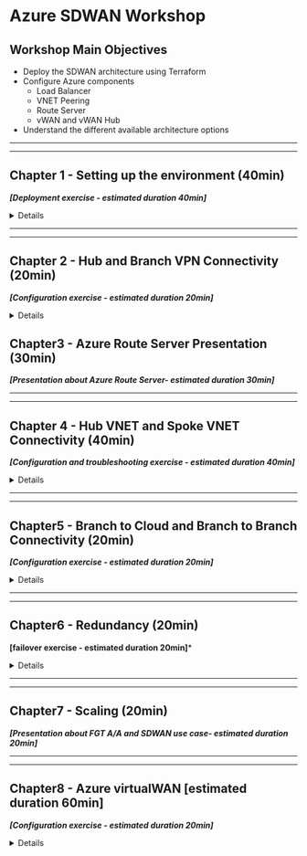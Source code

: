 # Azure SDWAN Workshop

## Workshop Main Objectives

* Deploy the SDWAN architecture using Terraform
* Configure Azure components
  * Load Balancer
  * VNET Peering
  * Route Server
  * vWAN and vWAN Hub
* Understand the different available architecture options

***
***

## Chapter 1 - Setting up the environment (40min)

***[Deployment exercise - estimated duration 40min]***

<details>

### Task 1 - Setup your AzureCloud Shell

* Login to Azure Cloud Portal [https://portal.azure.com/](https://portal.azure.com/) with the provided login/password

    ![cloudshell1](images/cloudshell-01.jpg)
    ![cloudshell2](images/cloudshell-02.jpg)

* Click on Cloud Shell icon on the Top Right side of the portal

    ![cloudshell4](images/cloudshell-04.jpg)

* Select Bash

    ![cloudshell5](images/cloudshell-05.jpg)

* Click on **show advanced settings**

    ![cloudshell6](images/cloudshell-06.jpg)
* Select
  * Use existing Resource Group  - it ***should*** auto populate with studentXX-workshop-sdwan
  * Use existing Storage account - it ***should*** auto populate with setrainstudentXX######## (######## is a random string)
  * Use existing File Share  - type **cloudshell**
  * Click "Attach Storage"

    ![cloudshell7](images/cloudshell-07.jpg)

* You should now have access to Azure Cloud Shell console

    ![cloudshell8](images/cloudshell-08.jpg)

### Task 2 - Run the Terraform Code

* Clone the Github repo `git clone https://github.com/FortinetSecDevOps/se-conf-sdwan-workshop.git`

    ![gitclone](images/git-clone.jpg)

* Change to the se-summit folder `cd ./se-conf-sdwan-workshop/se-summit/`
* Initialize Terraform
  * Run `terraform init`
* Create Terraform Plan
  * Run `terraform plan -var="username=${USER}"`

* Apply Terraform Plan
  * bash run `terraform apply -var="username=${USER}"` and then answer `yes`
    * This command can also be run as `terraform apply -var="username=${USER}" -auto-approve` which removes the need to type yes

* At the end of this step you should have the following architecture

    ![global-step1](images/SDWAN_Workshop_global1.jpg)

### Task 3 - Terraform Verifications

* Using the Terraform output, verify that you have Web and SSH access to the FortiGates.

    ![output](images/output.jpg)

* Terraform output can be redisplayed at any point as long as you are in the `./se-conf-sdwan-workshop/se-summit/` directory, by using the command
  * `terraform output`

* Connect to the Branch sites FortiGates and check the VPN status. If they are down try to bring them UP.

### Chapter 1 - QUIZ

1. FortiGates in the Hub do not have public IPs, how are they accessible via the Web UI?

1. Why the VPN connections are still down?

  <details>

  <summary>Quiz 1 Answers</summary>

1. **FortiGates in the Hub do not have public IPs, how are they accessible via the Web UI?**

    * The Public IPs on the external load balancers for the Hub, Branch1 and Branch2 FortiGates have inbound NAT rules setup.

1. **Why the VPN connections are still down?**

    * The external load balancer for the Hub FortiGates needs load balancing rules for UDP 500 and UDP 4500.

  </details>
  
</details>

***
***

## Chapter 2 - Hub and Branch VPN Connectivity (20min)

***[Configuration exercise - estimated duration 20min]***

<details>

### Task 1 - Add the FortiGates to the Hub Load Balancer Backend Pool

* Go to the Hub External Load Balancer **sdwan-studentXX-workshop-hub1-elb1**
* Click on Backend pools
* Add FortiGate1 and FortiGate2 **port1 interfaces** and then click on Save

    ![hub-lb-backend](images/externallbbackend.jpg)

### Task 2 - Create load balancing rules for IPSEC VPN Traffic

* Click on the Hub External Load balancer **sdwan-studentXX-workshop-hub1-elb1**
* Click on Load balancing rules
* Create Load balancing rules for UDP 500 and UDP 4500 - ***one rule for each***

    ![hub-lb-rule1](images/externallbrule1.jpg)
    ![hub-lb-rule2](images/externallbrule2.jpg)

### Task 3 - Hub and Branch VPN Connectivity Verifications

* Verify that the FortiGates are responding to Azure Load Balancer Health Checks
  * Click on the Hub External Load balancer
  * Click on Insights - Click the "Refresh" button a few times, eventually (~30 seconds) the FortiGate reachability will be indicated.

    ![hub-lb-insights](images/externallbinsights.jpg)

* Verify that the VPN to the Hub are UP  (You may have to reboot the Branch FortiGate one time if the VPN does not come up)

    ![vpn](images/vpnup.jpg)

* Verify that the BGP peering with the hub is UP and that the Branch FortiGate learned the Hub and other Branches' CIDRs `get router info routing-table all`

* At the end of this step you should have the following architecture

    ![global-step2](images/SDWAN_Workshop_global2.jpg)

### Chapter 2 - QUIZ

1. Why is one FortiGate depicted as unhealthy by the Azure Hub External Load Balancer?

1. Why is NAT used to access the FortiGates, but for IPSEC VPN traffic Load balancing rules are used?

1. Do FortiGates in the Branches learn Spoke11 and Spoke12 CIDRs?

  <details>

  <summary>Quiz 2 Answers</summary>

1. **Why is one FortiGate depicted as unhealthy by the Azure Hub External Load Balancer?**

    * The passive FortiGate does not respond to the load balancer health probes. Only after a failover event will the newly active FortiGate start responding to health probes.

1. **Why is NAT used to access the FortiGates, but for IPSEC VPN traffic Load balancing rules are used?**

    * NAT allows each individual FortiGate to be accessed via the Public IP of the load balancer. A load balancer rule would only allow access to the Active FortiGate.

1. **Do FortiGates in the Branches learn Spoke11 and Spoke12 CIDRs?**

    * Spoke11 and Spoke12 CIDRs are not yet know to the FortiGate so the Branches will not learn them yet.

  </details>

</details>

## Chapter3 - Azure Route Server Presentation (30min)

***[Presentation about Azure Route Server- estimated duration 30min]***

***
***

## Chapter 4 - Hub VNET and Spoke VNET Connectivity (40min)

***[Configuration and troubleshooting exercise - estimated duration 40min]***

<details>

### Task 1 - Create the VNET peering

* Create a VNET peering between the Spoke11 VNET and the Hub VNET

  * Go to the Spoke VNET, **studentXX-workshop-sdwan-spoke11** - (replace studentXX with your username)
    * Click on Peerings
    * Add peering to Hub VNET, **studentXX-workshop-sdwan-hub1**

  * Repeat the above between Spoke12 VNET, **studentXX-workshop-sdwan-spoke12** and the Hub VNET

    ![vnetpeering1](images/spoke11-to-Hub-peering.jpg)

* Verify that the Branch FortiGates have learned the Spoke11 VNET and Spoke12 VNET CIDRs

### Task 2 - Check Azure Route Server Configuration and Learned Routes

* Go to Azure Route Server
  * **studentXX-workshop-sdwan-RouteServer** contained within your Resource Group.

    ![routeserver](images/routeserver.jpg)

* Click on Peers on the left side of the menu, verify the connection to the Hub FortiGates
* List the routes learned by Azure Route Server, run the commands below from your Azure Cloud Shell
* The variable `${USER}` in the commands reads your username from the environment

```bash
az network routeserver peering list-learned-routes -g ${USER}-workshop-sdwan --routeserver ${USER}-workshop-sdwan-RouteServer --name sdwan-fgt1
az network routeserver peering list-learned-routes -g ${USER}-workshop-sdwan --routeserver ${USER}-workshop-sdwan-RouteServer --name sdwan-fgt2
```

> The passive FortiGate will produce empty output

```json
{
  "RouteServiceRole_IN_0": [],
  "RouteServiceRole_IN_1": [],
  "value": null
}
```

### Task 3 - Create a Dynamic SDN object [troubleshooting required]

* Is your Hub FortiGate able to see the Dynamic filters ?
  * **Troubleshoot and Make the required changes to allow the FortiGate to retrieve the SDN filters.**

    * Hub FortiGate debug the Azure SDN Connector

      ```bash
      diagnose debug application azd -1
      diagnose debug enable
      ```

  * Hints:

    ***

    * FGT Branch3 is able to retrieve the filters, why that is not the case for the FortiGates behind Load Balancers?
    * FGT Branch3 is standalone, all other FortiGates are in A-P HA, how does that affect traffic to retrieve SDN filters?
    * Hub External Load Balancer needs a management nic backend pool and a TCP rule any port suffices. This rule is about letting TCP traffic out. The External Load Balancer will let the response traffic back in because the traffic originated internally.

    ![sdn fail](images/sdn-fail.jpg)

    ![mgmt be pool](images/mgmt-backend-pool.jpg)

    ![mgmt be pool list](images/mgmt-backend-pool-list.jpg)

    ![tcp rule](images/tcp-rule.jpg)

* On the Hub FortiGate, create a dynamic address object named `Spoke_VNETs` that resolves to the Spoke VNETs VMs

    ![Dynamic Address Object](images/dynamic-address-object.jpg)

* On the Hub FortiGate, use the object created above on the `Branch to Cloud` policy to restrict traffic coming from the Branches

    ![Branch to Cloud Policy](images/policy3.jpg)

### Task 4 - Traffic generation

* Generate Traffic from Branch1 Primary FortiGate:  
  1. Connect to the Branch1 Primary FortiGate
  2. Configure ping-options to initiate traffic from FortiGate's private nic (port2).
      * `execute ping-options source 172.16.2.5` - source IP depends on which Branch1 FortiGate is primary br1fgt1 or br1fgt2
      * `execute ping-options repeat-count 100`
  3. Initiate a ping to Spoke11 and Spoke12 Linux VMs (10.11.1.4 and 10.12.1.4)
      * `execute ping 10.11.1.4`
      * `execute ping 10.12.1.4`

    ![traffic2](images/traffic2.jpg)

    ![traffic1](images/traffic1.jpg)

* Generate Traffic from Branch1 Linux VM:  
    1. Enable serial console access on Branch1 Linux VM
        * Click on the VM **studentXX-sdwan-workshop-br1lnx1**
        * Go to Boot diagnostics -> Settings ->  Select **Enable with custom storage account**
        * From the dropdown list, select the storage account that is assigned to your username - **setrainstudentXX#######**
        * Click Save

            ![console1](images/ssh-br-lnx-console1.jpg)
            ![console2](images/ssh-br-lnx-console2.jpg)

    2. Go to the VM Serial Console
        ![console3](images/ssh-br-lnx-console3.jpg)

    3. Initiate a ping to Spoke11 and Spoke12 Linux VMs

        ```bash
        ping 10.11.1.4
        ping 10.12.1.4 
        ```

        ![traffic3](images/traffic3.jpg)

    4. Does it work?

* At the end of this step  you should have the following architecture

    ![global-step3](images/SDWAN_Workshop_global3.jpg)

### Chapter 4 - QUIZ

1. What was missing to allow the FortiGates to retrieve SDN connector filters?

1. Why is the FortiGate only able to retrieve the SDN connector filters in its own Resource Group?

1. Why is the Branch FortiGate able to reach the remote Spoke VNETs VMs (10.11.1.4 and 10.12.1.4) but the Linux VM behind the Branch1 FortiGate cannot?

1. FortiGates at Branch1 and Branch2 site are both behind Azure Load Balancers (behind NAT). Will Branch1 to Branch2 traffic successfully establish an ADVPN shortcut?

  <details>

  <summary>Quiz 4 Answers</summary>

1. **What was missing to allow the FortiGates to retrieve SDN connector filters?**

    * The FortiGate's management interfaces need access to the Azure APIs via a public IP address. This required adding a backend pool for the FortiGate management interfaces and a TCP load balancing rule to let the API response to an internal request back through the external load balancer.

1. **Why is the FortiGate only able to retrieve the SDN connector filters in its own Resource Group?**

    * The FortiGate VM Azure Identity was given the "Reader" role with the scope of the Resource Group.

1. **Why is the Branch FortiGate able to reach the remote Spoke VNETs VMs (10.11.1.4 and 10.12.1.4) but the Linux VM behind the Branch1 FortiGate cannot?**

    * The Linux VM does not know how to get to the FortiGate because no default route was defined for the route table which controls the subnet the Linux VM is in.

1. **FortiGates at Branch1 and Branch2 site are both behind Azure Load Balancers (behind NAT). Will Branch1 to Branch2 traffic successfully establish an ADVPN shortcut?**

    * Yes

  </details>

</details>

***
***

## Chapter5 - Branch to Cloud and Branch to Branch Connectivity (20min)

***[Configuration exercise - estimated duration 20min]***

<details>

### Branch to Cloud

#### Task 1 - Create a route in the UDR

* Click on the Branch1 private route table **studentXX-sdwan-workshop-branch1_rt**
* Add a default route for `0.0.0.0/0` that points to the Branch1 **Internal Load balancer listener IP**
* Repeat the previous step for the **Branch2** and **Branch3** Route Tables
  * Be sure to use the correct IP as the next hop, that is the correct Internal Load balancer listener IP or FortiGate internal interface. Hint: is the next hop a load balancer or a stand-alone FortiGate

    ![add udr](images/add-defaultroutebranch1.jpg)

    ![udr](images/defaultroutebranch1.jpg)

#### Task 2 - Generate traffic to the Hub

* Connect to the Branch1 Linux Host via the serial console
* Generate traffic to Hub

    ```bash
     ping 10.11.1.4
     ping 10.12.1.4 
    ```

* Does it work now ?

#### Task 3 - Check effective routes

* Go to your resource group and click on Spoke11 Linux VM
* Click on Networking in the Navigation Menu

    ![effectiveroutes1](images/effectiveroutes-lnx-1.jpg)

* Click on the VM nic
    ![effectiveroutes2](images/effectiveroutes-lnx-2.jpg)

* Click on **Effective routes**
    ![effectiveroutes3](images/effectiveroutes-lnx-3.jpg)

* Check that Azure Route Server has injected the Branch sites CIDRs learnt from the FGT

* Go to your resource group and click on the Hub FGT VM
* Click on Networking in the Navigation Menu

    ![effectiveroutes4](images/effectiveroutes-lnx-4.jpg)

* Click on the VM port2 nic
    ![effectiveroutes5](images/effectiveroutes-lnx-5.jpg)

* Click on **Effective routes**
    ![effectiveroutes6](images/effectiveroutes-lnx-6.jpg)

* Has Azure Route Server injected the Branch sites CIDRs learnt from the FGT?  Why ?

### Branch to Branch

#### Task 4 - Generate traffic between Branches

* Connect to the Branch1 Linux Host via the serial console - **studentXX-sdwan-workshop-br1lnx1**
* Generate traffic to Branch2 Linux Host

   ```bash
     ping 172.17.5.4
    ```

* Check if an ADVPN shortcut has been created

![advpn check](images/advpn-check.jpg)

### Chapter 5 - QUIZ

1. Why has the Azure Route Server (ARS) injected Branch site CIDRs to the Spoke VNET protected subnet but not the FortiGate private subnet?

1. The Branch external load balancer has two front end public IP. How do we ensure that traffic egressing Branch1 on port1 (isp1) always has the same public IP applied? Same for traffic egressing Branch1 on port3 (isp2)

  <details>

  <summary>Quiz 5 Answers</summary>

1. **Why has the Azure Route Server (ARS) injected Branch site CIDRs to the Spoke VNET protected subnet but not the FortiGate private subnet?**

    * Route propagation into the FortiGate private subnet is set to no.

1. **The Branch external load balancer has two front end public IP. How do we ensure that traffic egressing Branch1 on port1 (isp1) always has the same public IP applied? Same for traffic egressing Branch1 on port3 (isp2)?**

    * By using outbound rules associated to backend pools connected to those ports on each FortiGate.

  </details>

</details>

***
***

## Chapter6 - Redundancy (20min)

**[failover exercise - estimated duration 20min]***

<details>

### Task 1 - Generate ICMP traffic

* Connect to the Branch1 Linux Host via the serial console - **studentXX-sdwan-workshop-br1lnx1**
* Ping a resource in a remote branch site - **sdwan-studentXX-workshop-spoke11-subnet1-lnx**
  * `ping 10.11.1.4`
  * Let the ping run

### Task 2 - Initiate a failover

* Connect to the Branch1 Primary FortiGate . Initiate a failover by rebooting the primary FortiGate or by forcing a failover via the CLI

  ```bash
  execute ha failover set 1
  ```

* Monitor the number of **lost Pings** and the **failover time**
* How long did it take?
* Have the VPNs to the Hub been renegotiated upon failover or maintained?

### Task 3 - Generate TCP traffic

* Ensure that both Branch1 FortiGates in the cluster are up and running
* Connect to the Branch1 Linux Host via the serial console - **studentXX-sdwan-workshop-br1lnx1**
* Generate an SSH session to the Spoke Linux VM - **sdwan-studentXX-workshop-spoke11-subnet1-lnx**

   ```bash
   ssh studentXX@10.11.1.4
   ```

* From Spoke Linux VM SSH session generate a continuous stream of connections to track the failover event

   ```bash
   while true; date; do curl -I -sw '%{http_code}'  https://www.lemonde.fr/ ; echo -e "\n================="; sleep 1 ; done
   ```

* Connect to the Branch1 Primary FortiGate . Initiate a failover by rebooting the primary FortiGate or by forcing a failover via the CLI

* Monitor the SSH connection
* Did you lose the TCP connection?

### Chapter 6 - QUIZ

1. How long was your failover time?

1. Why did we lose the SSH (TCP) session with a "short" failover time?

  <details>

  <summary>Quiz 6 Answers</summary>

1. **How long was your failover time?**

    * It should have been between 15 - 25 seconds.

1. **Why did we lose the SSH (TCP) session with a "short" failover time?**

    * TCP sessions are not maintained by the Azure load balancer.

  </details>

</details>

***
***

## Chapter7 - Scaling (20min)

***[Presentation about FGT A/A and SDWAN use case- estimated duration 20min]***

***
***

## Chapter8 - Azure virtualWAN [estimated duration 60min]

***[Configuration exercise - estimated duration 20min]***

<details>

### Task 1 - Deployment

* Create your vWAN and the vWAN Hub using the CLI commands below. Use the Hub FortiGate location for the VWAN location.
  * You can find the location of your Hub FortiGates with this Azure CLI Command

  `az vm show -g ${USER}-workshop-sdwan -n sdwan-${USER}-workshop-hub1-fgt1 -o table`

* The variable `${USER}` in the commands reads your username from the environment

    ```bash
    az network vwan create --name sdwan-${USER}-workshop-vwan --resource-group  ${USER}-workshop-sdwan --location your-hub-location --type Standard
    ```

    > If you are prompted to install the extension `virtual-wan` answer `Y`

    ```bash
    az network vhub create --address-prefix 10.14.0.0/16 --name ${USER}-vwanhub --resource-group ${USER}-workshop-sdwan --vwan sdwan-${USER}-workshop-vwan --location your-hub-location --sku Standard
    ```

    ![vwan1](images/vwan1.jpg)

* Navigate to your Resource Group and verify that you see your vWAN

    ![vwan2](images/vwan2.jpg)

* Click on your vWAN and verify that you see the virtual Hub you just deployed

    ![vwan3](images/vwan3.jpg)

* Click on the vWAN Hub and verify that the deployment and routing status complete

    ![vwan4](images/vwan4.jpg)

### Task 2 - Routing and VNET connection Configuration

* Go to your resource Group and then click on the Hub VNET - **studentXX-workshop-sdwan-hub1**
* Delete the Hub to Spoke VNET peerings, delete both Spoke11 and Spoke12 peerings

    ![peeringdelete.jpg](images/peeringdelete.jpg)

* Create Virtual WAN Route Tables
  * Click on your virtual Hub and then click on Routing

    ![vwan3](images/vwan3.jpg)
    ![vwan-rtb1](images/vwan-rtb1.jpg)

  * Create a Route Table Called Spoke-VNETS. Keep all other settings unchanged

    ![vwan-rtb2](images/vwan-rtb2.jpg)

  * Repeat the same for FGT vWAN Route Table: FGT-VNET

    ![vwan-rtb3](images/vwan-rtb3.jpg)

* Create Virtual WAN  VNET Connections

  * Go to the vWAN, Click on Virtual Network Connection

    ![vwanconnection1](images/vnetconnection1.jpg)

    * Create a VNET connection for Spoke11, attach it to the Spoke-VNETS Route Table and propagate it to FGT-VNET Route Table - select **your resource group and VNET** - studentXX

      ![vwanconnection2](images/vnetconnection2.jpg)

    * Repeat the same for Spoke12

    * Repeat the same for FGT VNET connection, attach it to the FGT-VNET Route Table but do not propagate to other Route Tables.

      ![vwanconnection3](images/vnetconnection3.jpg)

      * Is the connection for FGT VNET created?
      * Why not?

    * Locate your own Azure Route Server and delete it

      ![deletears](images/deletears.jpg)

    * Try now to connect the FGT VNET to the vWAN Hub, attach it to the FGT-VNET Route Table.
      * Is the connection for FGT VNET created, this try?
      * Why did it work?

        ![vwanconnection3](images/vnetconnection3.jpg)
        ![vwanconnection4](images/vnetconnection4.jpg)

* Configure Spoke-VNETS Route Table

  * Go your vWAN Hub, click on Routing and then click on Spoke-VNETS Route Table

      ![vwanhubrouting1](images/vwanhubrouting1.jpg)
      ![vwanhubrouting2](images/vwanhubrouting2.jpg)

    * Add a default route that points to the FortiGate VNET connection. The next hop ip is the **Primary FGT port2 ip**
      ![vwanhubrouting3](images/vwanhubrouting3.jpg)

    * Verify that this default route has been propagated to the Spokes VNETs
      * Go to the Spoke11 Linux VM -> Networking -> Click on nic and then click on **Effective Routes**

      ![vwanhubrouting4](images/vwanhubrouting4.jpg)
      ![vwanhubrouting5](images/vwanhubrouting5.jpg)

* At the end of this step you should have the following architecture

    ![global4](images/SDWAN_Workshop_global4.jpg)  

### Task 3 - Traffic generation [troubleshooting required]

* Connect to the Branch1 Linux Host via the serial console
* Generate traffic to Hub

    ```bash
     ping 10.11.1.4
    ```

* Does it work ?

    ![vwan-flow1.jpg](images/vwan-flow1.jpg)  

* Troubleshoot and make all the required changes to make it work

  * Hints:

    ***

    * FGT Branch1 does it learn routes to spokes from the Hub?
    * Configure the Hub FGT to advertise Spoke11 and Spoke12 CIDRs to the Branches
      * On the Hub FGT, add Static Routes to Spoke11 and Spoke12. **What would be the next-hop ?**
      * Add Spoke11 and Spoke12 to the list of networks under BGP configuration

        ```bash
        config router bgp
          config network
              edit 1
                  set prefix 10.10.255.1 255.255.255.255
              next
              edit 2
                  set prefix 10.11.0.0 255.255.0.0
              next
              edit 3
                  set prefix 10.12.0.0 255.255.0.0
              next
          end
        end
        ```

      * Verify that Branches are now receiving Spoke11 and Spoke12 CIDRs. Use the command
        `get router info routing-table all`

      * Does it work now or not yet ?
      * Take a packet capture on the Hub, Do you see echo-requests arriving?  
        `diagnose sniffer packet any 'net 10.11.0.0/16' 4 0 a`

      * Traffic is egressing the Hub FGT on port2, but you don't see any reply?... What is missing?  
        * Check FGT Hub port2 **effective routes**?
        * Do you see spoke11 and spoke12 CIDRs? Why the vWAN is not propagating them to the Route Table attached to the FGT private subnet, **sdwan-studentXX-workshop-hub1_fgt-priv_rt**?  
        * Check the Route Table **configuration** settings

        ![bgp2](images/bgp2.jpg)

### Chapter 8 - QUIZ

1. Why were we not able to attach the Hub FortiGate VNET to vWAN until we deleted Azure Route Server?

1. Why was the vWAN not able to inject Spoke11 and Spoke12 VNETs CIDRs to FortiGate Private UDR?

1. The above setting is normally set to "yes", why did we set it to "no" ? Hint: We had Azure Route Server before

1. In the Spoke-VNETS vWAN Route Table, the next-hop is the Primary FortiGate IP. What should we add/do to handle failover?

  <details>

  <summary>Quiz 8 Answers</summary>

1. **Why were we not able to attach the Hub FortiGate VNET to vWAN until we deleted Azure Route Server?**

    * An Azure VNET cannot receive routes from more than the vWAN and the RouteServer at the same time.

1. **Why was the vWAN not able to inject Spoke11 and Spoke12 VNETs CIDRs to FortiGate Private UDR?**

    * Route propagation for the FortiGate route table sdwan-studentXX-workshop-hub1_fgt-priv_rt was set to no.

1. **The above setting is normally set to "yes", why did we set it to "no"?**

    * Azure RouteServer provided the routes

1. **In the Spoke-VNETS vWAN Route Table, the next-hop is the Primary FortiGate IP. What should we add/do to handle failover?**

    * An internal load balancer could be added and use that IP as the next hop or an automation stich could be run at failover to update the Spoke-VNETS vWAN Route Table to point to the newly active FortiGate private interface.

  </details>

</details>
